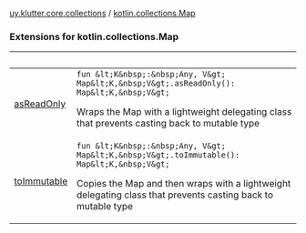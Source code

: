 [uy.klutter.core.collections](../index.md) / [kotlin.collections.Map](.)


### Extensions for kotlin.collections.Map

|&nbsp;|&nbsp;|
|---|---|
| [asReadOnly](as-read-only.md) | `fun &lt;K&nbsp;:&nbsp;Any, V&gt; Map&lt;K,&nbsp;V&gt;.asReadOnly(): Map&lt;K,&nbsp;V&gt;`<p>Wraps the Map with a lightweight delegating class that prevents casting back to mutable type</p> |
| [toImmutable](to-immutable.md) | `fun &lt;K&nbsp;:&nbsp;Any, V&gt; Map&lt;K,&nbsp;V&gt;.toImmutable(): Map&lt;K,&nbsp;V&gt;`<p>Copies the Map and then wraps with a lightweight delegating class that prevents casting back to mutable type</p> |
